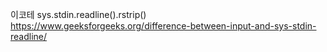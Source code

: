 이코테
sys.stdin.readline().rstrip()
https://www.geeksforgeeks.org/difference-between-input-and-sys-stdin-readline/
